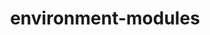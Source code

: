 ---
title: "environment-modules"
layout: cache
categories: [package, develop]
meta: {"compilers": ["gcc@=11.4.0"], "num_specs": 6, "num_specs_by_stack": {"root": 6, "tutorial": 6}, "oss": ["ubuntu22.04"], "platforms": ["linux"], "stacks": ["root", "tutorial"], "targets": ["x86_64_v3"], "versions": ["5.5.0"]}
spec_details: [{"compiler": "gcc@=11.4.0", "hash": "3bo52jzpxckfs5rtxz27absp4lqqo2nb", "os": "ubuntu22.04", "platform": "linux", "size": "-", "stacks": ["root", "tutorial"], "tarball": "https://binaries.spack.io/develop/build_cache/linux-ubuntu22.04-x86_64_v3/gcc-11.4.0/environment-modules-5.5.0/linux-ubuntu22.04-x86_64_v3-gcc-11.4.0-environment-modules-5.5.0-3bo52jzpxckfs5rtxz27absp4lqqo2nb.spack", "target": "x86_64_v3", "variants": ["+X", "build_system=generic"], "versions": ["5.5.0"]}, {"compiler": "gcc@=11.4.0", "hash": "6v3sb6k522lydfkyuta2rllbyz23cjvn", "os": "ubuntu22.04", "platform": "linux", "size": "-", "stacks": ["root", "tutorial"], "tarball": "https://binaries.spack.io/develop/build_cache/linux-ubuntu22.04-x86_64_v3/gcc-11.4.0/environment-modules-5.5.0/linux-ubuntu22.04-x86_64_v3-gcc-11.4.0-environment-modules-5.5.0-6v3sb6k522lydfkyuta2rllbyz23cjvn.spack", "target": "x86_64_v3", "variants": ["+X", "build_system=generic"], "versions": ["5.5.0"]}, {"compiler": "gcc@=11.4.0", "hash": "7woje4r2favt4dhjeqipz3pi3rirsxf5", "os": "ubuntu22.04", "platform": "linux", "size": "-", "stacks": ["root", "tutorial"], "tarball": "https://binaries.spack.io/develop/build_cache/linux-ubuntu22.04-x86_64_v3/gcc-11.4.0/environment-modules-5.5.0/linux-ubuntu22.04-x86_64_v3-gcc-11.4.0-environment-modules-5.5.0-7woje4r2favt4dhjeqipz3pi3rirsxf5.spack", "target": "x86_64_v3", "variants": ["+X", "build_system=generic"], "versions": ["5.5.0"]}, {"compiler": "gcc@=11.4.0", "hash": "h7dthdc3i5ilcdcigtfusuxq6qytdz2w", "os": "ubuntu22.04", "platform": "linux", "size": "-", "stacks": ["root", "tutorial"], "tarball": "https://binaries.spack.io/develop/build_cache/linux-ubuntu22.04-x86_64_v3/gcc-11.4.0/environment-modules-5.5.0/linux-ubuntu22.04-x86_64_v3-gcc-11.4.0-environment-modules-5.5.0-h7dthdc3i5ilcdcigtfusuxq6qytdz2w.spack", "target": "x86_64_v3", "variants": ["+X", "build_system=generic"], "versions": ["5.5.0"]}, {"compiler": "gcc@=11.4.0", "hash": "iekkuc673mbebpsemum6punceaob6j4v", "os": "ubuntu22.04", "platform": "linux", "size": "-", "stacks": ["root", "tutorial"], "tarball": "https://binaries.spack.io/develop/build_cache/linux-ubuntu22.04-x86_64_v3/gcc-11.4.0/environment-modules-5.5.0/linux-ubuntu22.04-x86_64_v3-gcc-11.4.0-environment-modules-5.5.0-iekkuc673mbebpsemum6punceaob6j4v.spack", "target": "x86_64_v3", "variants": ["+X", "build_system=generic"], "versions": ["5.5.0"]}, {"compiler": "gcc@=11.4.0", "hash": "rgjcuiqyn6lfd6z4xowmbxdigfzwqs7q", "os": "ubuntu22.04", "platform": "linux", "size": "-", "stacks": ["root", "tutorial"], "tarball": "https://binaries.spack.io/develop/build_cache/linux-ubuntu22.04-x86_64_v3/gcc-11.4.0/environment-modules-5.5.0/linux-ubuntu22.04-x86_64_v3-gcc-11.4.0-environment-modules-5.5.0-rgjcuiqyn6lfd6z4xowmbxdigfzwqs7q.spack", "target": "x86_64_v3", "variants": ["+X", "build_system=generic"], "versions": ["5.5.0"]}]
---